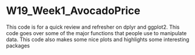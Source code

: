 # W19_Week1_AvocadoPrice
This code is for a quick review and refresher on dplyr and ggplot2. This code goes over some of the major functions that people use to manipulate data. This code also makes some nice plots and highlights some interesting packages
